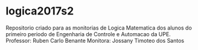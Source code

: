 # logica2017s2
Repositorio criado para as monitorias de Logica Matematica dos alunos do primeiro periodo de Engenharia de Controle e Automacao da UPE.  
Professor: Ruben Carlo Benante 
Monitora: Jossany Timoteo dos Santos
